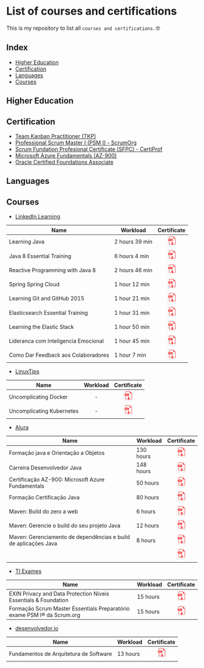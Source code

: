# List of courses and certifications

This is my repository to list all `courses and certifications`. 🤓️

## Index

 - [Higher Education](#higher-education)
 - [Certification](#certification)
 - [Languages](#languages)
 - [Courses](#courses)

## Higher Education

## Certification

- [Team Kanban Practitioner (TKP)](/certificates/team-kanban-practitioner-TKP.pdf)
- [Professional Scrum Master I (PSM I) - ScrumOrg](/certificates/professional-scrum-master-I-PSMI-scrum-org.pdf)
- [Scrum Fundation Profesional Certificate (SFPC) - CertiProf](/certificates/scrum-fundation-profesional-certificate-certiprof.pdf)
- [Microsoft Azure Fundamentals (AZ-900)](/certificates/microsoft-certified-professional-azure-fundamentals.pdf) 
- [Oracle Certified Foundations Associate](/certificates/oracle-certified-foundations-associate.pdf)

## Languages

## Courses

- [LinkedIn Learning](https://www.linkedin.com/learning/)

| Name                                 | Workload       |                                                     Certificate                                                     |
| ------------------------------------ | -------------- | :-----------------------------------------------------------------------------------------------------------------: |
| Learning Java                        | 2 hours 39 min |            [![certificate](/images/image-pdf-02-25-x-29.png)](/certificates/linkedin/learning-java.pdf)             |
| Java 8 Essential Training            | 6 hours 4 min  |  [![certificate](/images/image-pdf-02-25-x-29.png)](/certificates/linkedin/linkedin/java-8-essential-training.pdf)  |
| Reactive Programming with Java 8     | 2 hours 46 min |       [![certificate](/images/image-pdf-02-25-x-29.png)](/certificates/reactive-programming-with-java-8.pdf)        |
| Spring Spring Cloud                  | 1 hour 12 min  |         [![certificate](/images/image-pdf-02-25-x-29.png)](/certificates/linkedin/spring-spring-cloud.pdf)          |
| Learning Git and GitHub 2015         | 1 hour 21 min  |     [![certificate](/images/image-pdf-02-25-x-29.png)](/certificates/linkedin/learning-git-and-gitHub-2015.pdf)     |
| Elasticsearch Essential Training     | 1 hour 31 min  |   [![certificate](/images/image-pdf-02-25-x-29.png)](/certificates/linkedin/elasticsearch-essential-training.pdf)   |
| Learning the Elastic Stack           | 1 hour 50 min  |      [![certificate](/images/image-pdf-02-25-x-29.png)](/certificates/linkedin/learning-the-elastic-stack.pdf)      |
| Lideranca com Inteligencia Emocional | 1 hour 45 min  | [![certificate](/images/image-pdf-02-25-x-29.png)](/certificates/linkedin/lideranca-com-inteligencia-emocional.pdf) |
| Como Dar Feedback aos Colaboradores  | 1 hour 7 min   | [![certificate](/images/image-pdf-02-25-x-29.png)](/certificates/linkedin/como-dar-feedback-aos-colaboradores.pdf)  |

- [LinuxTips](https://www.linuxtips.io/)


| Name                      | Workload |                                                Certificate                                                |
| ------------------------- | :------: | :-------------------------------------------------------------------------------------------------------: |
| Uncomplicating Docker     |    -     |   [![certificate](/images/image-pdf-02-25-x-29.png)](/certificates/linuxtips/uncomplicating-docker.pdf)   |
| Uncomplicating Kubernetes |    -     | [![certificate](/images/image-pdf-02-25-x-29.png)](/certificates/linuxtips/uncomplicating-kubernetes.pdf) |

- [Alura](https://www.alura.com.br)

| Name                                                            | Workload  |                                                            Certificate                                                             |
| --------------------------------------------------------------- | --------- | :--------------------------------------------------------------------------------------------------------------------------------: |
| Formação java e Orientação a Objetos                            | 130 hours |           [![certificate](/images/image-pdf-02-25-x-29.png)](/certificates/alura/formacao-java-orientacao-a-objeto.pdf)            |
| Carreira Desenvolvedor Java                                     | 148 hours |              [![certificate](/images/image-pdf-02-25-x-29.png)](/certificates/alura/carreira-desenvolvedor-java.pdf)               |
| Certificação AZ-900: Microsoft Azure Fundamentals               | 50 hours  |    [![certificate](/images/image-pdf-02-25-x-29.png)](/certificates/alura/certificacao-az-900-microsoft-azure-fundamentals.pdf)    |
| Formação Certificação Java                                      | 80 hours  |               [![certificate](/images/image-pdf-02-25-x-29.png)](/certificates/alura/formacao-certificacao-java.pdf)               |
| Maven: Build do zero a web                                      | 6 hours   |               [![certificate](/images/image-pdf-02-25-x-29.png)](/certificates/alura/maven-build-do-zero-a-web.pdf)                |
| Maven: Gerencie o build do seu projeto Java                     | 12 hours  |       [![certificate](/images/image-pdf-02-25-x-29.png)](/certificates/alura/maven-gerencie-o-build-do-seu-projeto-java.pdf)       |
| Maven: Gerenciamento de dependências e build de aplicações Java | 8 hours   | [![certificate](/images/image-pdf-02-25-x-29.png)](/certificates/alura/maven-gerenciamento-dependencias-build-aplicacoes-java.pdf) |
|                                                                 |           |                              [![certificate](/images/image-pdf-02-25-x-29.png)](/certificates/alura/)                              |

- [TI Exames](https://tiexames.com.br)

| Name                                                                    | Workload |                                                                   Certificate                                                                    |
| ----------------------------------------------------------------------- | -------- | :----------------------------------------------------------------------------------------------------------------------------------------------: |
| EXIN Privacy and Data Protection Níveis Essentials & Foundation         | 15 hours |    [![certificate](/images/image-pdf-02-25-x-29.png)](/certificates/ti-exames/EXIN-privacy-and-data-protection-essentials-and-foundation.pdf)    |
| Formação Scrum Master Essentials Preparatório exame PSM I® da Scrum.org | 15 hours | [![certificate](/images/image-pdf-02-25-x-29.png)](/certificates/ti-exames/formação-scrum-master-essentials-preparatório-para-o-exame-PSM-I.pdf) |

- [desenvolvedor.io](https://desenvolvedor.io/)

| Name                                   | Workload |                                                          Certificate                                                          |
| -------------------------------------- | -------- | :---------------------------------------------------------------------------------------------------------------------------: |
| Fundamentos de Arquitetura de Software | 13 hours | [![certificate](/images/image-pdf-02-25-x-29.png)](/certificates/desenvolvedor-io/fundamentos-de-arquitetura-de-software.png) |
